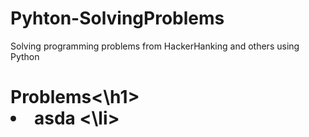 # Pyhton-SolvingProblems
Solving programming problems from HackerHanking and others using Python

<h1>Problems<\h1>
  <li>
    <item> asda
  <\li>
